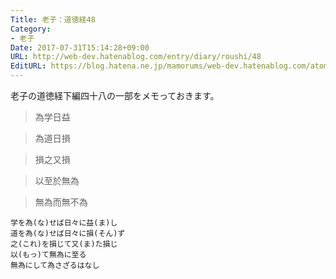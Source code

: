 ```yaml
---
Title: 老子：道徳経48
Category:
- 老子
Date: 2017-07-31T15:14:28+09:00
URL: http://web-dev.hatenablog.com/entry/diary/roushi/48
EditURL: https://blog.hatena.ne.jp/mamorums/web-dev.hatenablog.com/atom/entry/8599973812284220829
---
```


老子の道徳経下編四十八の一部をメモっておきます。


> 為学日益

> 為道日損

> 損之又損

> 以至於無為

> 無為而無不為


```
学を為(な)せば日々に益(ま)し
道を為(な)せば日々に損(そん)ず
之(これ)を損じて又(ま)た損じ
以(もっ)て無為に至る
無為にして為さざるはなし
```
